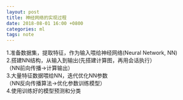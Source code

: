 ```yaml
---
layout: post
title: 神经网络的实现过程
date: 2018-08-01 16:00 +0800
categories: ml
tags: note
---
```

<!--more-->  
1.准备数据集，提取特征，作为输入喂给神经网络(Neural Network, NN)  
2.搭建NN结构，从输入到输出(先搭建计算图，再用会话执行）  
（NN前向传播->计算输出）  
3.大量特征数据喂给NN，迭代优化NN参数  
（NN反向传播算法->优化参数训练模型）  
4.使用训练好的模型预测和分类  